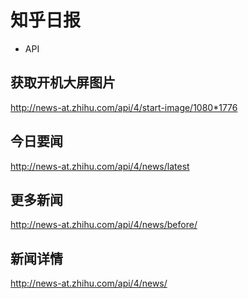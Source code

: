# 知乎日报

- API

## 获取开机大屏图片
http://news-at.zhihu.com/api/4/start-image/1080*1776
## 今日要闻
http://news-at.zhihu.com/api/4/news/latest
## 更多新闻
http://news-at.zhihu.com/api/4/news/before/
## 新闻详情
http://news-at.zhihu.com/api/4/news/

